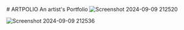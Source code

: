 #   A R T P O L I O 
An artist's Portfolio
 
 ![Screenshot 2024-09-09 212520](https://github.com/user-attachments/assets/413d58a7-3eae-4f4f-8d6c-ed1e0bcdb7b4)




![Screenshot 2024-09-09 212536](https://github.com/user-attachments/assets/77629093-fc64-4f25-80bb-f7067f3038b1)
